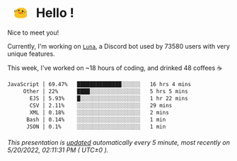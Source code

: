 <h1>   <img src="./spoink.gif" style="vertical-align:middle;" width="30px">   Hello ! </h1>

Nice to meet you!

Currently, I'm working on <a href='https://github.com/Asgarrrr/Luna'>`Luna`</a>, a Discord bot used by 73580 users with very unique features.

This week, I've worked on ~18 hours of coding, and drinked 48 coffees ☕

```
JavaScript │ 69.47%   ██████████████░░░░░░   16 hrs 4 mins
     Other │ 22%      ████░░░░░░░░░░░░░░░░   5 hrs 5 mins
       EJS │ 5.93%    █░░░░░░░░░░░░░░░░░░░   1 hr 22 mins
       CSV │ 2.11%    ░░░░░░░░░░░░░░░░░░░░   29 mins
       XML │ 0.18%    ░░░░░░░░░░░░░░░░░░░░   2 mins
      Bash │ 0.14%    ░░░░░░░░░░░░░░░░░░░░   1 min
      JSON │ 0.1%     ░░░░░░░░░░░░░░░░░░░░   1 min
```

###### This presentation is [updated](https://github.com/Asgarrrr) automatically every 5 minute, most recently on 5/20/2022, 02:11:31 PM ( UTC±0 ).